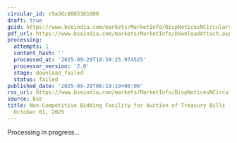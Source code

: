 ```yaml
---
circular_id: c9a36c8085381000
draft: true
guid: https://www.bseindia.com/markets/MarketInfo/DispNoticesNCirculars.aspx?Noticeid={652BD5BB-9401-49E6-8011-7541065739DE}&noticeno=20250929-6&dt=09/29/2025&icount=6&totcount=87&flag=0
pdf_url: https://www.bseindia.com/markets/MarketInfo/DownloadAttach.aspx?id=20250929-6&attachedId=
processing:
  attempts: 1
  content_hash: ''
  processed_at: '2025-09-29T18:59:25.974525'
  processor_version: '2.0'
  stage: download_failed
  status: failed
published_date: '2025-09-29T06:19:19+00:00'
rss_url: https://www.bseindia.com/markets/MarketInfo/DispNoticesNCirculars.aspx?Noticeid={652BD5BB-9401-49E6-8011-7541065739DE}&noticeno=20250929-6&dt=09/29/2025&icount=6&totcount=87&flag=0
source: bse
title: Non-Competitive Bidding Facility for Auction of Treasury Bills (T-Bills) on
  October 01, 2025
---
```


Processing in progress...